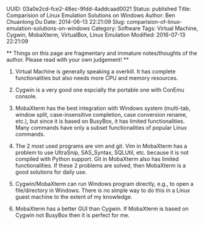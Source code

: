 UUID: 03a0e2cd-fce2-48ec-9fdd-4addcaad0021
Status: published
Title: Comparision of Linux Emulation Solutions on Windows
Author: Ben Chuanlong Du
Date: 2014-06-13 22:21:09
Slug: comparision-of-linux-emulation-solutions-on-windows
Category: Software
Tags: Virtual Machine, Cygwin, MobaXterm, VirtualBox, Linux Emulation
Modified: 2016-07-13 22:21:09

**
Things on this page are fragmentary and immature notes/thoughts of the author. 
Please read with your own judgement!
**
 
1. Virtual Machine is generally speaking a overkill. 
    It has complete functionalities 
    but also needs more CPU and memory resources.

2. Cygwin is a very good one 
   espcially the portable one with ConEmu console.

3. MobaXterm has the best integration with Windows system 
    (multi-tab, window split, case-insensitive completion, case conversion rename, etc.),
    but since it is based on BusyBox, 
    it has limited functionalities. 
    Many commands have only a subset functionalities of popular Linux commands.

4. The 2 most used programs are vim and git. 
    Vim in MobaXterm has a problem to use UltraSnip, SAS_Syntax, SQLUtil, etc.
    because it is not compiled with Python support.
    Git in MobaXterm also has limited functionalities. 
    If these 2 problems are solved, then MobaXterm is a good solutions for daily use.

5. Cygwin/MobaXterm can run Windows program directly,
    e.g., to open a file/directory in Windows.
    There is no simple way to do this in a Linux guest machine 
    to the extent of my knowledge.

6. MobaXterm has a better GUI than Cygwin.
    If MobaXterm is based on Cygwin not BusyBox then it is perfect for me.

